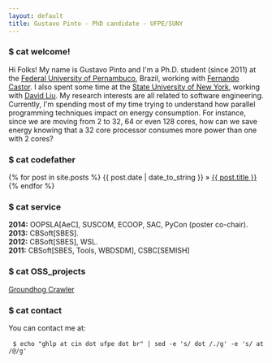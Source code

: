 ```yaml
---
layout: default
title: Gustavo Pinto - PhD candidate - UFPE/SUNY
---
```


### $ cat welcome!</h3>

Hi Folks! My name is Gustavo Pinto and I'm a Ph.D. student (since 2011) at the <a href="http://cin.ufpe.br">Federal University of Pernambuco</a>, Brazil, working with <a href="https://sites.google.com/a/cin.ufpe.br/castor/">Fernando Castor</a>. I also spent some time at the <a href="binghamton.edu">State University of New York</a>, working with <a href="http://www.cs.binghamton.edu/~davidl/">David Liu</a>. My research interests are all related to software engineering. Currently, I'm spending most of my time trying to understand how parallel programming techniques impact on energy consumption. For instance, since we are moving from 2 to 32, 64 or even 128 cores, how can we save energy knowing that a 32 core processor consumes more power than one with 2 cores?

<!--<p>I received my Master of Computer Science at the <a
href="http://www.inf.ufpr.br">Federal University of Paraná</a>, Brazil after a bachelor's degree in Computer Science at the <a
href="http://www.cesupa.br">University Center of Pará</a>, Brazil.</p>-->


### $ cat codefather
<p>
{% for post in site.posts %}
<span>{{ post.date | date_to_string }}</span> &raquo; <a href="{{ post.url }}">{{ post.title }}</a><br/>
{% endfor %}
</p>


### $ cat service

<p><b>2014:</b> OOPSLA[AeC], SUSCOM, ECOOP, SAC, PyCon (poster co-chair).<br/>
<b>2013:</b> CBSoft[SBES].<br/>
<b>2012:</b> CBSoft[SBES], WSL.<br/>
<b>2011:</b> CBSoft[SBES, Tools, WBDSDM], CSBC[SEMISH]</p>

### $ cat OSS_projects

<p>
  <!-- <a href="http://haskell-br.org">haskell-br.org</a><br />
  <a href="http://euescritor.com.br">euescritor.com.br</a><br />
  <a href="http://propost.com.br">propost.com.br</a><br />-->
  <a href="https://github.com/spgroup/groundhog">Groundhog Crawler</a><br />
</p>


### $ cat contact

<p>You can contact me at:</p>

<pre> <code>$ echo "ghlp at cin dot ufpe dot br" | sed -e 's/ dot /./g' -e 's/ at /@/g' </code></pre>
